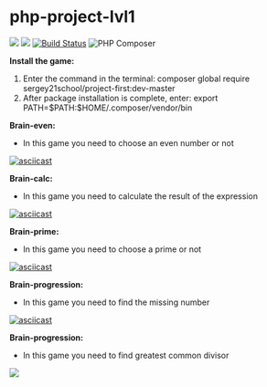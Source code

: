 # php-project-lvl1

<a href="https://codeclimate.com/github/Atar-rr/php-project-lvl1/maintainability"><img src="https://api.codeclimate.com/v1/badges/d7f50cf55da1769a1156/maintainability" /></a>
<a href="https://codeclimate.com/github/Atar-rr/php-project-lvl1/test_coverage"><img src="https://api.codeclimate.com/v1/badges/d7f50cf55da1769a1156/test_coverage" /></a>
[![Build Status](https://travis-ci.org/Atar-rr/php-project-lvl1.svg?branch=master)](https://travis-ci.org/Atar-rr/php-project-lvl1)
![PHP Composer](https://github.com/Atar-rr/php-project-lvl1/workflows/PHP%20Composer/badge.svg)

<strong>Install the game:</strong>
<ol>
  <li>Enter the command in the terminal: composer global require sergey21school/project-first:dev-master </li>
  <li>After package installation is complete, enter: export PATH=$PATH:$HOME/.composer/vendor/bin </li>
</ol>
<strong>Brain-even:</strong>
<ul>
  <li>In this game you need to choose an even number or not</li>
</ul>

[![asciicast](https://asciinema.org/a/uo80xNd7BYjHfcAzqFBWooG0T.svg)](https://asciinema.org/a/uo80xNd7BYjHfcAzqFBWooG0T)

<strong>Brain-calc:</strong>
<ul>
  <li>In this game you need to calculate the result of the expression</li>
</ul>

[![asciicast](https://asciinema.org/a/IztpyZgy1tY8GX3Naz7PwI8Bv.svg)](https://asciinema.org/a/IztpyZgy1tY8GX3Naz7PwI8Bv)

<strong>Brain-prime:</strong>
<ul>
  <li>In this game you need to choose a prime or not</li>
</ul>

[![asciicast](https://asciinema.org/a/QTFZ0vq2FoZtxAD950SmUFLjK.svg)](https://asciinema.org/a/QTFZ0vq2FoZtxAD950SmUFLjK)

<strong>Brain-progression:</strong>
<ul>
  <li>In this game you need to find the missing number</li>
</ul>

[![asciicast](https://asciinema.org/a/VSiwlIcE9FjnN9k9XmVLQea3F.svg)](https://asciinema.org/a/VSiwlIcE9FjnN9k9XmVLQea3F)

<strong>Brain-progression:</strong>
<ul>
  <li>In this game you need to find greatest common divisor</li>
</ul>

<a href="https://asciinema.org/a/dH5l5j6x8VBbZDYAZmchrTjci" target="_blank"><img src="https://asciinema.org/a/dH5l5j6x8VBbZDYAZmchrTjci.svg" /></a>
